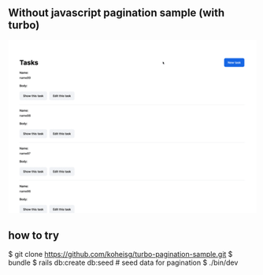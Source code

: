 ## Without javascript pagination sample (with turbo)

![](demo.gif)

## how to try

$ git clone https://github.com/koheisg/turbo-pagination-sample.git
$ bundle
$ rails db:create db:seed # seed data for pagination
$ ./bin/dev
